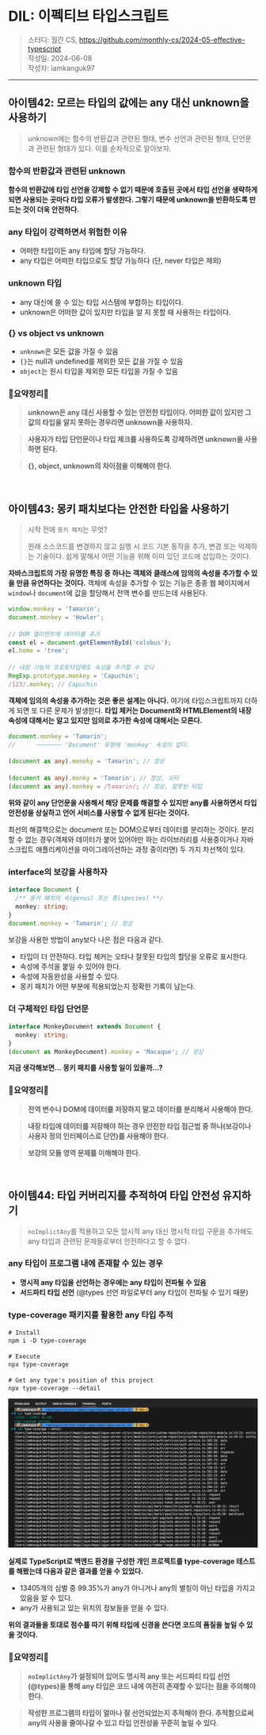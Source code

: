 # DIL: 이펙티브 타입스크립트

> 스터디: 월간 CS, https://github.com/monthly-cs/2024-05-effective-typescript  
> 작성일: 2024-06-08<br/>
> 작성자: iamkanguk97

---

## 아이템42: 모르는 타입의 값에는 any 대신 unknown을 사용하기

> unknown에는 함수의 반환값과 관련된 형태, 변수 선언과 관련된 형태, 단언문과 관련된 형태가 있다. 이를 순차적으로 알아보자.

### 함수의 반환값과 관련된 unknown

**함수의 반환값에 타입 선언을 강제할 수 없기 때문에 호출된 곳에서 타입 선언을 생략하게 되면 사용되는 곳마다 타입 오류가 발생한다. 그렇기 때문에 unknown을 반환하도록 만드는 것이 더욱 안전하다.**

### any 타입이 강력하면서 위험한 이유

- 어떠한 타입이든 any 타입에 할당 가능하다.
- any 타입은 어떠한 타입으로도 할당 가능하다 (단, never 타입은 제외)

### unknown 타입

- any 대신에 쓸 수 있는 타입 시스템에 부합하는 타입이다.
- unknown은 어떠한 값이 있지만 타입을 알 지 못할 때 사용하는 타입이다.

### {} vs object vs unknown

- `unknown`은 모든 값을 가질 수 있음
- `{}`는 null과 undefined를 제외한 모든 값을 가질 수 있음
- `object`는 원시 타입을 제외한 모든 타입을 가질 수 있음

### 🤔요약정리🤔

> **unknown은 any 대신 사용할 수 있는 안전한 타입이다. 어떠한 값이 있지만 그 값의 타입을 알지 못하는 경우라면 unknown을 사용하자.**

> **사용자가 타입 단언문이나 타입 체크를 사용하도록 강제하려면 unknown을 사용하면 된다.**

> **{}, object, unknown의 차이점을 이해해야 한다.**

<br/>

## 아이템43: 몽키 패치보다는 안전한 타입을 사용하기

> 시작 전에 `몽키 패치`는 무엇?
>
> 원래 소스코드를 변경하지 않고 실행 시 코드 기본 동작을 추가, 변경 또는 억제하는 기술이다. 쉽게 말해서 어떤 기능을 위해 이미 있던 코드에 삽입하는 것이다.

**자바스크립트의 가장 유명한 특징 중 하나는 객체와 클래스에 임의의 속성을 추가할 수 있을 만큼 유연하다는 것이다.** 객체에 속성을 추가할 수 있는 기능은 종종 웹 페이지에서 `window`나 `document`에 값을 할당해서 전역 변수를 만드는데 사용된다.

```typescript
window.monkey = 'Tamarin';
document.monkey = 'Howler';

// DOM 엘리먼트에 데이터를 추가
const el = document.getElementById('colobus');
el.home = 'tree';

// 내장 기능의 프로토타입에도 속성을 추가할 수 있다
RegExp.prototype.monkey = 'Capuchin';
/123/.monkey; // Capuchin
```

**객체에 임의의 속성을 추가하는 것은 좋은 설계는 아니다.** 여기에 타입스크립트까지 더하게 되면 또 다른 문제가 발생한다.
**타입 체커는 Document와 HTMLElement의 내장 속성에 대해서는 알고 있지만 임의로 추가한 속성에 대해서는 모른다.**

```typescript
document.monkey = 'Tamarin';
//      ~~~~~~~ 'Document' 유형에 'monkey' 속성이 없다.

(document as any).moneky = 'Tamarin'; // 정상

(document as any).monky = 'Tamarin'; // 정상, 오타
(document as any).monkey = /Tamarin/; // 정상, 잘못된 타입
```

**위와 같이 any 단언문을 사용해서 해당 문제를 해결할 수 있지만 any를 사용하면서 타입 안전성을 상실하고 언어 서비스를 사용할 수 없게 된다는 것이다.**

최선의 해결책으로는 document 또는 DOM으로부터 데이터를 분리하는 것이다. 분리할 수 없는 경우(객체와 데이터가 붙어 있어야만 하는 라이브러리를 사용중이거나 자바스크립트 애플리케이션을 마이그레이션하는 과정 중이라면) 두 가지 차선책이 있다.

### interface의 보강을 사용하자

```typescript
interface Document {
  /** 몽키 패치의 속(genus) 또는 종(species) **/
  monkey: string;
}
document.monkey = 'Tamarin'; // 정상
```

보강을 사용한 방법이 any보다 나은 점은 다음과 같다.

- 타입이 더 안전하다. 타입 체커는 오타나 잘못된 타입의 할당을 오류로 표시한다.
- 속성에 주석을 붙일 수 있어야 한다.
- 속성에 자동완성을 사용할 수 있다.
- 몽키 패치가 어떤 부분에 적용되었는지 정확한 기록이 남는다.

### 더 구체적인 타입 단언문

```typescript
interface MonkeyDocument extends Document {
  monkey: string;
}
(document as MonkeyDocument).monkey = 'Macaque'; // 정상
```

**지금 생각해보면... 몽키 패치를 사용할 일이 있을까...?**

### 🤔요약정리🤔

> **전역 변수나 DOM에 데이터를 저장하지 말고 데이터를 분리해서 사용해야 한다.**

> **내장 타입에 데이터를 저장해야 하는 경우 안전한 타입 접근법 중 하나(보강이나 사용자 정의 인터페이스로 단언)를 사용해야 한다.**

> **보강의 모듈 영역 문제를 이해해야 한다.**

<br/>

## 아이템44: 타입 커버리지를 추적하여 타입 안전성 유지하기

> `noImplictAny`를 적용하고 모든 암시적 any 대신 명시적 타입 구문을 추가해도 any 타입과 관련된 문제들로부터 안전하다고 할 수 없다.

### any 타입이 프로그램 내에 존재할 수 있는 경우

- **명시적 any 타입을 선언하는 경우에는 any 타입이 전파될 수 있음**
- **서드파티 타입 선언** (@types 선언 파일로부터 any 타입이 전파될 수 있기 때문)

### type-coverage 패키지를 활용한 any 타입 추적

```shell
# Install
npm i -D type-coverage

# Execute
npx type-coverage

# Get any type's position of this project
npx type-coverage --detail
```

![alt text](./images/image-1.png)

**실제로 TypeScript로 백엔드 환경을 구성한 개인 프로젝트를 type-coverage 테스트를 해봤는데 다음과 같은 결과를 얻을 수 있었다.**

- 13405개의 심벌 중 99.35%가 any가 아니거나 any의 별칭이 아닌 타입을 가지고 있음을 알 수 있다.
- any가 사용되고 있는 위치의 정보들을 얻을 수 있다.

**위의 결과들을 토대로 점수를 따기 위해 타입에 신경을 쓴다면 코드의 품질을 높일 수 있을 것이다.**

### 🤔요약정리🤔

> **`noImplictAny`가 설정되어 있어도 명시적 any 또는 서드파티 타입 선언(@types)을 통해 any 타입은 코드 내에 여전히 존재할 수 있다는 점을 주의해야 한다.**

> **작성한 프로그램의 타입이 얼마나 잘 선언되었는지 추적해야 한다. 추적함으로써 any의 사용을 줄여나갈 수 있고 타입 안전성을 꾸준히 높일 수 있다.**
